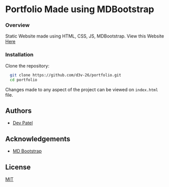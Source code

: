 
# Portfolio Made using MDBootstrap


### Overview
Static Website made using HTML, CSS, JS, MDBootstrap.
View this Website [Here](https://pateldev.tech/portfolio/)
### Installation

Clone the repository:

```bash
  git clone https://github.com/d3v-26/portfolio.git
  cd portfolio
```

Changes made to any aspect of the project can be viewed on `index.html` file.
## Authors

- [Dev Patel](https://www.github.com/d3v-26)



## Acknowledgements

 - [MD Bootstrap](https://mdbootstrap.com/)

## License

[MIT](https://choosealicense.com/licenses/mit/)

